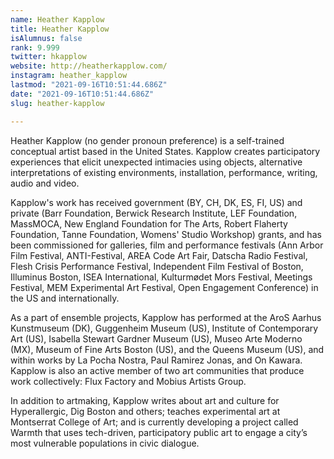 ```yaml
---
name: Heather Kapplow
title: Heather Kapplow
isAlumnus: false
rank: 9.999
twitter: hkapplow
website: http://heatherkapplow.com/
instagram: heather_kapplow
lastmod: "2021-09-16T10:51:44.686Z"
date: "2021-09-16T10:51:44.686Z"
slug: heather-kapplow

---
```

Heather Kapplow (no gender pronoun preference) is a self-trained conceptual artist based in the United States. Kapplow creates participatory experiences that elicit unexpected intimacies using objects, alternative interpretations of existing environments, installation, performance, writing, audio and video. 

Kapplow's work has received government (BY, CH, DK, ES, FI, US) and private (Barr Foundation, Berwick Research Institute, LEF Foundation, MassMOCA, New England Foundation for The Arts, Robert Flaherty Foundation, Tanne Foundation, Womens' Studio Workshop) grants, and has been commissioned for galleries, film and performance festivals (Ann Arbor Film Festival, ANTI-Festival, AREA Code Art Fair, Datscha Radio Festival, Flesh Crisis Performance Festival, Independent Film Festival of Boston, Illuminus Boston, ISEA International, Kulturmødet Mors Festival, Meetings Festival, MEM Experimental Art Festival, Open Engagement Conference) in the US and internationally. 

As a part of ensemble projects, Kapplow has performed at the AroS Aarhus Kunstmuseum (DK), Guggenheim Museum (US), Institute of Contemporary Art (US), Isabella Stewart Gardner Museum (US), Museo Arte Moderno (MX), Museum of Fine Arts Boston (US), and the Queens Museum (US), and within works by La Pocha Nostra, Paul Ramirez Jonas, and On Kawara. Kapplow is also an active member of two art communities that produce work collectively: Flux Factory and Mobius Artists Group.

In addition to artmaking, Kapplow writes about art and culture for Hyperallergic, Dig Boston and others; teaches experimental art at Montserrat College of Art; and is currently developing a project called Warmth that uses tech-driven, participatory public art to engage a city’s most vulnerable populations in civic dialogue.